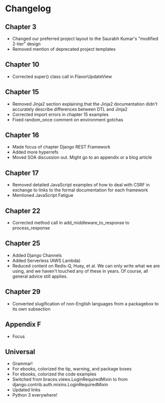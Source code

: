 # Changelog

## Chapter 3

* Changed our preferred project layout to the Saurabh Kumar's "modified 2-tier" design
* Removed mention of deprecated project templates

## Chapter 10

* Corrected super() class call in FlavorUpdateView

## Chapter 15

* Removed Jinja2 section explaining that the Jinja2 documentation didn't accurately describe differences between DTL and Jinja2
* Corrected import errors in chapter 15 examples
* Fixed random_once comment on environment gotchas

## Chapter 16

* Made focus of chapter Django REST Framework
* Added more hyperrefs
* Moved SOA discussion out. Might go to an appendix or a blog article

## Chapter 17

* Removed detailed JavaScript examples of how to deal with CSRF in exchange to links to the formal documentation for each framework
* Mentioned JavaScript Fatigue

## Chapter 22

* Corrected method call in add_middleware_to_response to process_response

## Chapter 25

* Added Django Channels
* Added Serverless (AWS Lambda)
* Reduced content on Redis-Q, Huey, et al. We can only write what we are using, and we haven't touched any of these in years. Of course, all general advice still applies.

## Chapter 29

* Converted slugification of non-English languages from a packagebox to its own subsection

## Appendix F

* Focus

## Universal

* Grammar!
* For ebooks, colorized the tip, warning, and package boxes
* For ebooks, colorized the code examples
* Switched from braces.views.LoginRequiredMixin to from django.contrib.auth.mixins.LoginRequiredMixin
* Updated links
* Python 3 everywhere!
